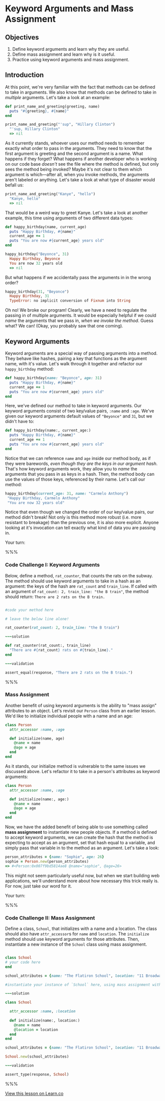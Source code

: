 # Keyword Arguments and Mass Assignment

## Objectives

1. Define keyword arguments and learn why they are useful. 
2. Define mass assignment and learn why is it useful. 
3. Practice using keyword arguments and mass assignment.

## Introduction

At this point, we're very familiar with the fact that methods can be defined to take in arguments. We also know that methods can be defined to take in *multiple* arguments. Let's take a look at an example: 

```ruby
def print_name_and_greeting(greeting, name)
  puts "#{greeting}, #{name}"
end

print_name_and_greeting("'sup", "Hillary Clinton")
  "'sup, Hillary Clinton"
  => nil
```

As it currently stands, whoever uses our method needs to remember exactly what order to pass in the arguments. They need to know that the first argument is greeting and the second argument is a name. What happens if they forget? What happens if another developer who is working on our code base *doesn't* see the file where the method is defined, but only sees the method being invoked? Maybe it's not clear to them which argument is which––after all, when you invoke methods, the arguments aren't labeled or anything. Let's take a look at what type of disaster would befall us: 

```ruby
print_name_and_greeting("Kanye", "hello")
  "Kanye, hello"
  => nil
```

That would be a weird way to greet Kanye. Let's take a look at another example, this time using arguments of two different data types: 

```ruby
def happy_birthday(name, current_age)
  puts "Happy Birthday, #{name}"
  current_age += 1
  puts "You are now #{current_age} years old"
end

happy_birthday("Beyonce", 31)
  Happy Birthday, Beyonce
  You are now 32 years old
  => nil
```

But what happens if we accidentally pass the arguments in in the wrong order?

```ruby
happy_birthday(31, "Beyonce")
  Happy Birthday, 31
  TypeError: no implicit conversion of Fixnum into String
```

Oh no! We broke our program! Clearly, we have a need to regulate the passing in of multiple arguments. It would be especially helpful if we could *name* the arguments that we pass in, *when we invoke the method*. Guess what? We can! (Okay, you probably saw that one coming). 

## Keyword Arguments 

Keyword arguments are a special way of passing arguments into a method. They behave like hashes, pairing a key that functions as the argument name, with it's value. Let's walk through it together and refactor our `happy_birthday` method:

```ruby
def happy_birthday(name: "Beyonce", age: 31)
  puts "Happy Birthday, #{name}"
  current_age += 1
  puts "You are now #{current_age} years old"
end
```

Here, we've defined our method to take in keyword arguments. Our keyword arguments consist of two key/value pairs, `:name` and `:age`. We've given our keyword arguments default values of `"Beyonce"` and `31`, but we didn't have to: 

```ruby
def happy_birthday(name:, current_age:)
  puts "Happy Birthday, #{name}"
  current_age += 1
  puts "You are now #{current_age} years old"
end
```

Notice that we can reference `name` and `age` inside our method body, as if they were barewords, *even though they are the keys in our argument hash*. That's how keyword arguments work, they allow you to *name* the arguments that you pass in as keys in a hash. Then, the method body can use the values of those keys, referenced by their name. Let's call our method: 

```ruby
happy_birthday(current_age: 31, name: "Carmelo Anthony")
 "Happy Birthday, Carmelo Anthony"
 "You are now 32 years old"
```
Notice that even though we changed the order of our key/value pairs, our method didn't break! Not only is this method more robust (i.e. more resistant to breakage) than the previous one, it is also more explicit. Anyone looking at it's invocation can tell exactly what kind of data you are passing in. 

Your turn:

%%%

### Code Challenge I: Keyword Arguments

Below, define a method, `rat_counter`, that counts the rats on the subway. The method should use keyword arguments to take in a hash as an argument: the keys of the hash are `rat_count` and `train_line`. If called with an argument of `rat_count: 2, train_line: "the B train"`, the method should return: `There are 2 rats on the B train.`

~~~ruby

#code your method here

# leave the below line alone!

rat_counter(rat_count: 2, train_line: "the B train")

~~~solution

def rat_counter(rat_count:, train_line)
  "There are #{rat_count} rats on #{train_line}."
end

~~~validation

assert_equal(response, "There are 2 rats on the B train.")

~~~

%%%

### Mass Assignment 

Another benefit of using keyword arguments is the ability to "mass assign" attributes to an object. Let's revisit our `Person` class from an earlier lesson. We'd like to initialize individual people with a name and an age: 

```ruby
class Person
  attr_accessor :name, :age

  def initialize(name, age)
    @name = name
    @age = age
  end
end
```

As it stands, our initialize method is vulnerable to the same issues we discussed above. Let's refactor it to take in a person's attributes as keyword arguments:

```ruby
class Person
  attr_accessor :name, :age

  def initialize(name:, age:)
    @name = name
    @age = age
  end
end
```

Now, we have the added benefit of being able to use something called **mass assignment** to instantiate new people objects. If a method is defined to accept keyword arguments, we can create the hash that the method is expecting to accept as an argument, set that hash equal to a variable, and simply pass that variable in to the method as an argument. Let's take a look: 

```ruby
person_attributes = {name: "Sophie", age: 26}
sophie = Person.new(person_attributes)
=> #<Person:0x007f9bd5814ae8 @name="sophie", @age=26>
```

This might not seem particularly useful now, but when we start building web applications, we'll understand more about how necessary this trick really is. For now, just take our word for it. 

Your turn:

%%%

### Code Challenge II: Mass Assignment

Define a class, `School`, that initializes with a name and a location. The class should also have `attr_accessor`s for `name` and `location`. The `initialize` method should use keyword arguments for those attributes. Then, instantiate a new instance of the `School` class using mass assignment. 

~~~ruby

class School
# your code here
end

school_attributes = {name: "The Flatiron School", location: "11 Broadway, NY, NY"}

#instantiate your instance of `School` here, using mass assignment with the above school_attributes

~~~solution

class School

  attr_accessor :name, :location
  
  def initialize(name:, location:)
    @name = name
    @location = location
  end
end

school_attributes = {name: "The Flatiron School", location: "11 Broadway, NY, NY"}

School.new(school_attributes)

~~~validation

assert_type(response, School)

~~~

%%%


<a href='https://learn.co/lessons/keyword-args-mass-assignment' data-visibility='hidden'>View this lesson on Learn.co</a>
